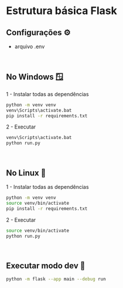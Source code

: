 # Estrutura básica Flask


## Configurações ⚙️
* arquivo .env

<br>

## No Windows 🪟
1 - Instalar todas as dependências
```bash
python -m venv venv
venv\Scripts\activate.bat
pip install -r requirements.txt
```

2 - Executar
```bash
venv\Scripts\activate.bat
python run.py
```

<br>

## No Linux 🐧
1 - Instalar todas as dependências
```bash
python -m venv venv
source venv/bin/activate
pip install -r requirements.txt
```

2 - Executar
```bash
source venv/bin/activate
python run.py
```

<br>

## Executar modo dev 🧪
```bash
python -m flask --app main --debug run
```
